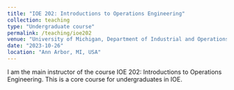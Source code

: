 ```yaml
---
title: "IOE 202: Introductions to Operations Engineering"
collection: teaching
type: "Undergraduate course"
permalink: /teaching/ioe202
venue: "University of Michigan, Department of Industrial and Operations Engineering"
date: "2023-10-26"
location: "Ann Arbor, MI, USA"
---
```


I am the main instructor of the course IOE 202: Introductions to Operations Engineering. This is a core course for undergraduates in IOE. 

